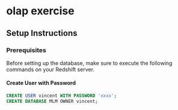 # olap exercise

## Setup Instructions

### Prerequisites

Before setting up the database, make sure to execute the following commands on your Redshift server.

#### Create User with Password

```sql
CREATE USER vincent WITH PASSWORD 'xxxx';
CREATE DATABASE MLM OWNER vincent;
```